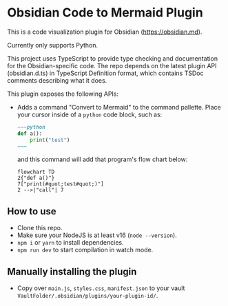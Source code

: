 # Obsidian Code to Mermaid Plugin

This is a code visualization plugin for Obsidian (https://obsidian.md).

Currently only supports Python.

This project uses TypeScript to provide type checking and documentation for the Obsidian-specific code.
The repo depends on the latest plugin API (obsidian.d.ts) in TypeScript Definition format, which contains TSDoc comments describing what it does.

This plugin exposes the following APIs:
- Adds a command "Convert to Mermaid" to the command pallette. Place your cursor inside of a `python` code block, such as:
  ```markdown
  ~~~python
  def a():
      print("test")
  ~~~
  ```
  and this command will add that program's flow chart below:
  ```mermaid
  flowchart TD
  2{"def a()"}
  7["print(#quot;test#quot;)"]
  2 -->|"call"| 7
  ```

## How to use

- Clone this repo.
- Make sure your NodeJS is at least v16 (`node --version`).
- `npm i` or `yarn` to install dependencies.
- `npm run dev` to start compilation in watch mode.

## Manually installing the plugin

- Copy over `main.js`, `styles.css`, `manifest.json` to your vault `VaultFolder/.obsidian/plugins/your-plugin-id/`.
